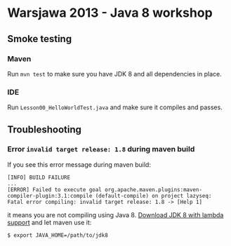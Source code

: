 # Warsjawa 2013 - Java 8 workshop

## Smoke testing

### Maven

Run `mvn test` to make sure you have JDK 8 and all dependencies in place.

### IDE

Run `Lesson00_HelloWorldTest.java` and make sure it compiles and passes.

## Troubleshooting

### Error `invalid target release: 1.8` during maven build

If you see this error message during maven build:

	[INFO] BUILD FAILURE
	...
	[ERROR] Failed to execute goal org.apache.maven.plugins:maven-compiler-plugin:3.1:compile (default-compile) on project lazyseq:
	Fatal error compiling: invalid target release: 1.8 -> [Help 1]

it means you are not compiling using Java 8. [Download JDK 8 with lambda support](https://jdk8.java.net/lambda/) and let maven use it:

	$ export JAVA_HOME=/path/to/jdk8